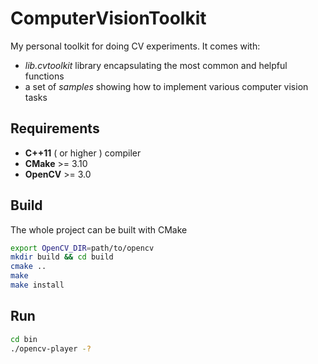 # ComputerVisionToolkit
My personal toolkit for doing CV experiments. It comes with:
- *lib.cvtoolkit* library encapsulating the most common and helpful functions
- a set of *samples* showing how to implement various computer vision tasks

## Requirements
- **C++11** ( or higher ) compiler
- **CMake** >= 3.10
- **OpenCV** >= 3.0

## Build
The whole project can be built with CMake

```bash
export OpenCV_DIR=path/to/opencv
mkdir build && cd build
cmake ..
make
make install
```

## Run
```bash
cd bin
./opencv-player -?
```
